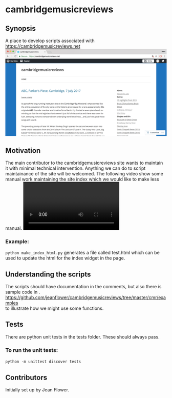 # cambridgemusicreviews

## Synopsis
A place to develop scripts associated with https://cambridgemusicreviews.net
![web_page_screengrab](docs/cmr_web_page_image.png)

## Motivation
The main contributor to the cambridgemusicreviews site wants to maintain it with minimal technical intervention.  Anything we can do to script maintainance of the site will be welcomed. The following video show some manual work maintaining the site index which we would like to make less manual.
![manual index maintenance](docs/editing_cmr_site_index.mp4)

### Example:
```python make_index_html.py``` 
generates a file called test.html which can be used to update the html for the index widget in the page.

## Understanding the scripts
The scripts should have documentation in the comments, but also there is sample code in .  
https://github.com/jeanflower/cambridgemusicreviews/tree/master/cmr/examples  
to illustrate how we might use some functions. 
## Tests
There are python unit tests in the tests folder.  These should always pass.
### To run the unit tests:
```python -m unittest discover tests```

## Contributors
Initially set up by Jean Flower.


